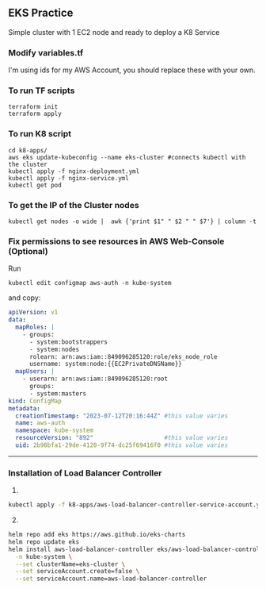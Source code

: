 ## EKS Practice

Simple cluster with 1 EC2 node and ready to deploy a K8 Service

### Modify variables.tf

I'm using ids for my AWS Account, you should replace these with your own.

### To run TF scripts

```
terraform init
terraform apply
```

### To run K8 script

```
cd k8-apps/
aws eks update-kubeconfig --name eks-cluster #connects kubectl with the cluster
kubectl apply -f nginx-deployment.yml
kubectl apply -f nginx-service.yml
kubectl get pod
```

### To get the IP of the Cluster nodes

```
kubectl get nodes -o wide |  awk {'print $1" " $2 " " $7'} | column -t
```

### Fix permissions to see resources in AWS Web-Console (Optional)

Run
```
kubectl edit configmap aws-auth -n kube-system
```

and copy:
```yaml
apiVersion: v1
data:
  mapRoles: |
    - groups:
      - system:bootstrappers
      - system:nodes
      rolearn: arn:aws:iam::849096285120:role/eks_node_role
      username: system:node:{{EC2PrivateDNSName}}
  mapUsers: |
    - userarn: arn:aws:iam::849096285120:root
      groups:
      - system:masters
kind: ConfigMap
metadata:
  creationTimestamp: "2023-07-12T20:16:44Z" #this value varies
  name: aws-auth
  namespace: kube-system
  resourceVersion: "892"                    #this value varies
  uid: 2b98bfa1-29de-4120-9f74-dc25f69416f0 #this value varies
```

---

### Installation of Load Balancer Controller

1. 
```sh
kubectl apply -f k8-apps/aws-load-balancer-controller-service-account.yml
```

2. 
```sh
helm repo add eks https://aws.github.io/eks-charts
helm repo update eks
helm install aws-load-balancer-controller eks/aws-load-balancer-controller \
  -n kube-system \
  --set clusterName=eks-cluster \
  --set serviceAccount.create=false \
  --set serviceAccount.name=aws-load-balancer-controller
```
